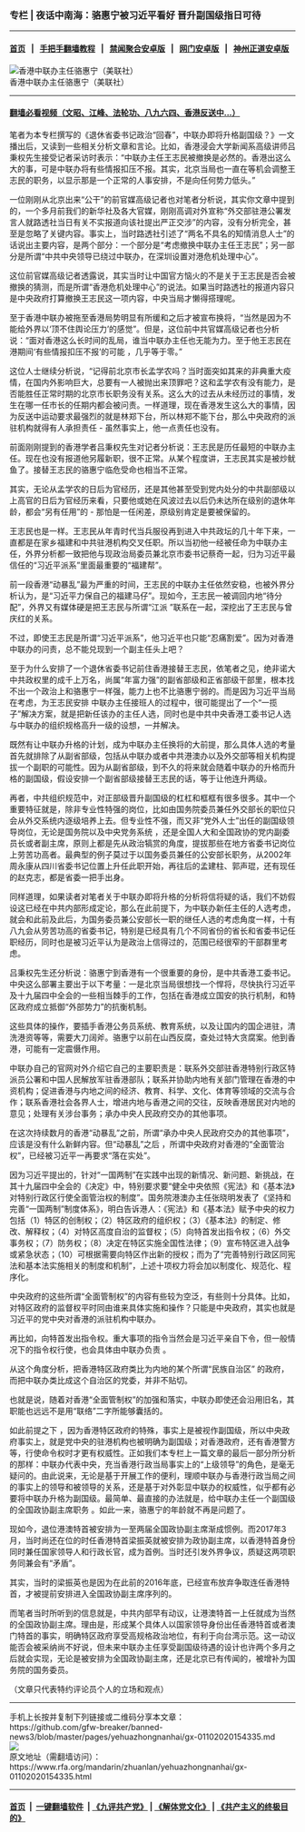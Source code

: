 ### 专栏 | 夜话中南海：骆惠宁被习近平看好   晋升副国级指日可待
------------------------

#### [首页](https://github.com/gfw-breaker/banned-news3/blob/master/README.md) &nbsp;&nbsp;|&nbsp;&nbsp; [手把手翻墙教程](https://github.com/gfw-breaker/guides/wiki) &nbsp;&nbsp;|&nbsp;&nbsp; [禁闻聚合安卓版](https://github.com/gfw-breaker/bn-android) &nbsp;&nbsp;|&nbsp;&nbsp; [网门安卓版](https://github.com/oGate2/oGate) &nbsp;&nbsp;|&nbsp;&nbsp; [神州正道安卓版](https://github.com/SzzdOgate/update) 



<div id="headerimg">
 <img alt="香港中联办主任骆惠宁（美联社）" src="https://www.rfa.org/mandarin/zhuanlan/yehuazhongnanhai/gx-01102020154335.html/yt0106v.jpg/image" title="香港中联办主任骆惠宁（美联社）"/>
 <div id="headerimgcontents">
  <div id="headerimgcaption">
   <span>
    香港中联办主任骆惠宁（美联社）
   </span>
   <!-- zoomattribute -->
  </div>
  <!-- headerimgcaption -->
 </div>
 <!-- headerimagecontents -->
</div>

<hr/>


#### [翻墙必看视频（文昭、江峰、法轮功、八九六四、香港反送中...）](http://167.172.214.107/home.html)

<div id="storytext">
 <div>
  <div class="slot_header">
  </div>
 </div>
 <p>
  笔者为本专栏撰写的《退休省委书记政治“回春”，中联办即将升格副国级？》一文播出后，又读到一些相关分析文章和言论。比如，香港浸会大学新闻系高级讲师吕秉权先生接受记者采访时表示：“中联办主任王志民被撤换是必然的。香港出这么大的事，可是中联办将有些情报扣压不报。其实，北京当局也一直在等机会调整王志民的职务，以显示那是一个正常的人事安排，不是向任何势力低头。”
 </p>
 <p>
  一位刚刚从北京出来“公干”的前官媒高级记者也对笔者分析说，其实你文章中提到的，一个多月前我们的新华社及各大官媒，刚刚高调对外宣称“外交部驻港公署发言人就路透社当日有关不实报道向该社提出严正交涉”的内容，没有分析完全，甚至是忽略了关键内容。事实上，当时路透社引述了“两名不具名的知情消息人士”的话说出主要内容，是两个部分：一个部分是“考虑撤换中联办主任王志民”；另一部分是所谓“中共中央领导已绕过中联办，在深圳设置对港危机处理中心”。
 </p>
 <p>
  这位前官媒高级记者透露说，其实当时让中国官方恼火的不是关于王志民是否会被撤换的猜测，而是所谓“香港危机处理中心”的说法。如果当时路透社的报道内容只是中央政府打算撤换王志民这一项内容，中央当局才懒得搭理呢。
 </p>
 <p>
  至于香港中联办被拖至香港局势明显有所缓和之后才被宣布换将，“当然是因为不能给外界以‘顶不住舆论压力’的感觉”。但是，这位前中共官媒高级记者也分析说：“面对香港这么长时间的乱局，谁当中联办主任也无能为力。至于他王志民在港期间‘有些情报扣压不报’的可能 ，几乎等于零。”
 </p>
 <p>
  这位人士继续分析说，“记得前北京市长孟学农吗？当时面突如其来的非典重大疫情，在国内外影响巨大，总要有一人被抛出来顶罪吧？这和孟学农有没有能力，是否能胜任正常时期的北京市长职务没有关系。这么大的过去从未经历过的事情，发生在哪一任市长的任期内都会被问责。一样道理，现在香港发生这么大的事情，因为反送中运动要求最强烈的就是林郑下台，所以林郑不能下台，那么中央政府的派驻机构就得有人承担责任 - 虽然事实上，他一点责任也没有。
 </p>
 <p>
  前面刚刚提到的香港学者吕秉权先生对记者分析说：王志民是历任最短的中联办主任。现在也没有报道他另履新职，很不正常。从某个程度讲，王志民其实是被炒鱿鱼了。接替王志民的骆惠宁临危受命也相当不正常。
 </p>
 <p>
  其实，无论从孟学农的日后为官经历，还是其他甚至受到党内处分的中共副部级以上高官的日后为官经历来看，只要他或她在风波过去以后仍未达所在级别的退休年龄，都会“另有任用”的 - 那怕是一任闲差，原级别肯定是要被保留的。
 </p>
 <p>
  王志民也是一样。王志民从年青时代当兵服役再到进入中共政坛的几十年下来，一直都是在家乡福建和中共驻港机构交叉任职。所以当初他一经被任命为中联办主任，外界分析都一致把他与现政治局委员兼北京市委书记蔡奇一起，归为习近平最信任的“习近平派系”里面最重要的“福建帮”。
 </p>
 <p>
  前一段香港“动暴乱”最为严重的时间，王志民的中联办主任依然安稳，也被外界分析认为，是“习近平力保自己的福建马仔”。现如今，王志民一被调回内地“待分配”，外界又有媒体硬是把王志民与所谓“江派 ”联系在一起，深挖出了王志民与曾庆红的关系。
 </p>
 <p>
  不过，即使王志民是所谓“习近平派系”，他习近平也只能“忍痛割爱”。因为对香港中联办的问责，总不能兑现到一个副主任头上吧？
 </p>
 <p>
  至于为什么安排了一个退休省委书记前住香港接替王志民，依笔者之见，绝非诺大中共政权里的成千上万名，尚属“年富力强”的副省部级和正省部级干部里，根本找不出一个政治上和骆惠宁一样强，能力上也不比骆惠宁弱的。而是因为习近平当局在考虑，为王志民安排 中联办主任接班人的过程中，很可能提出了一个“一揽子”解决方案，就是把新任该办的主任人选，同时也是中共中央香港工委书记人选与中联办的组织规格高升一级的设想，一并解决。
 </p>
 <p>
  既然有让中联办升格的计划，成为中联办主任换将的大前提，那么具体人选的考量首先就排除了从副省部级，包括从中联办或者中共港澳办以及外交部等相关机构提拔一个副职的可能性。因为从副省部级，到不久的将来就会随着中联办的升格而升格的副国级，假设安排一个副省部级接替王志民的话，等于让他连升两级。
 </p>
 <p>
  再者，中共组织规范中，对正部级晋升副国级的杠杠和框框有很多很多。其中一个重要特征就是，除非专业性特强的岗位，比如由国务院委员兼任外交部长的职位只会从外交系统内逐级培养上去。但专业性不强，而又非“党外人士”出任的副国级领导岗位，无论是国务院以及中央党务系统 ，还是全国人大和全国政协的党内副委员长或者副主席，原则上都是先从政治犒赏的角度，提拔那些在地方省委书记岗位上劳苦功高者。最典型的例子莫过于以国务委员兼任的公安部长职务，从2002年周永康从四川省委书记位置上升任此职开始，再往后的孟建柱、郭声琨，还有现任的赵克志，都是省委一把手出身。
 </p>
 <p>
  同样道理，如果读者对笔者关于中联办即将升格的分析将信将疑的话，我们不妨假设这已经在中共内部形成定论，那么在此前提下，为中联办新任主任的人选考虑，就会和此前及此后，为国务委员兼公安部长一职的继任人选的考虑角度一样，十有八九会从劳苦功高的省委书记，特别是已经具有几个不同省份的省长和省委书记任职经历，同时也是被习近平认为是政治上信得过的，范围已经很窄的干部群里考虑。
 </p>
 <p>
  吕秉权先生还分析说：骆惠宁到香港有一个很重要的身份，是中共香港工委书记。中央这么部署主要出于以下考量：一是北京当局很想找一个悍将，尽快执行习近平及十九届四中全会的一些相当棘手的工作，包括在香港成立国安的执行机制，和特区政府成立抵御“外部势力”的抗衡机制。
 </p>
 <p>
  这些具体的操作，要插手香港公务员系统、教育系统，以及让国内的国企进驻，清洗港资等等，需要大刀阔斧。骆惠宁以前在山西反腐，查处过特大贪腐案。他到香港，可能有一定震慑作用。
 </p>
 <p>
  中联办自己的官网对外介绍它自己的主要职责是：联系外交部驻香港特别行政区特派员公署和中国人民解放军驻香港部队；联系并协助内地有关部门管理在香港的中资机构；促进香港与内地之间的经济、教育、科学、文化、体育等领域的交流与合作；联系香港社会各界人士，增进内地与香港之间的交往，反映香港居民对内地的意见；处理有关涉台事务；承办中央人民政府交办的其他事项。
 </p>
 <p>
  在这次持续数月的香港“动暴乱”之前，所谓“承办中央人民政府交办的其他事项”，应该是没有什么新鲜内容。但“动暴乱”之后 ，所谓中央政府对香港的“全面管治权”，已经被习近平一再要求“落在实处”。
 </p>
 <p>
  因为习近平提出的，针对“一国两制”在实践中出现的新情况、新问题、新挑战，在其十九届四中全会的《决定》中，特别要求要“健全中央依照《宪法》和《基本法》对特别行政区行使全面管治权的制度”。国务院港澳办主任张晓明发表了《坚持和完善“一国两制”制度体系》，明白告诉港人：《宪法》和《基本法》赋予中央的权力包括（1）特区的创制权；（2）特区政府的组织权；（3）《基本法》的制定、修改、解释权；（4）对特区高度自治的监督权；（5）向特首发出指令权；（6）外交事务权；（7）防务权；（8）决定在特区实施全国性法律；（9）宣布特区进入战争或紧急状态；（10）可根据需要向特区作出新的授权；而为了“完善特别行政区同宪法和基本法实施相关的制度和机制”，上述十项权力将会加以制度化、规范化、程序化。
 </p>
 <p>
  中央政府的这些所谓“全面管制权”的内容有些较为空泛，有些则十分具体。比如，对特区政府的监督权平时同由谁来具体实施和操作？只能是中央政府，其实也就是习近平的党中央对香港的派驻机构中联办。
 </p>
 <p>
  再比如，向特首发出指令权。重大事项的指令当然会是习近平亲自下令，但一般情况下的指令权行使，也会具体由中联办负责 。
 </p>
 <p>
  从这个角度分析，把香港特区政府类比为内地的某个所谓“民族自治区” 的政府，而把中联办类比成这个自治区的党委，并非不贴切。
 </p>
 <p>
  也就是说，随着对香港“全面管制权”的加强和落实，中联办即使还会沿用旧名，其职能也远远不是用“联络”二字所能够囊括的。
 </p>
 <p>
  如此前提之下 ，因为香港特区政府的特殊，事实上是被视作副国级，所以中央政府事实上，就是党中央的驻港机构也被明确为副国级；对香港政府，还有香港警方等，行使命令权时才更有权威性。正如我们本专栏上一篇文章的最后一部分所分析的那样：中联办代表中央，充当香港行政当局事实上的“上级领导”的角色，是毫无疑问的。由此说来，无论是基于开展工作的便利，理顺中联办与香港行政当局之间的事实上的领导和被领导的关系，还是基于对外彰显中联办的权威性，似乎都有必要将中联办升格为副国级。最简单、最直接的办法就是，给中联办主任一个副国级的全国政协副主席职务 。如此一来，骆惠宁的年龄就不再是问题了。
 </p>
 <p>
  现如今，退位港澳特首被安排为一至两届全国政协副主席渐成惯例。而2017年3月，当时尚还在位的时任香港特首梁振英就被安排为政协副主席，以香港特首身份同时兼任国家领导人和行政长官，成为首例。当时还引发外界争议，质疑这两项职务同兼会有“矛盾”。
 </p>
 <p>
  其实，当时的梁振英也是因为在此前的2016年底，已经宣布放弃争取连任香港特首，才被提前安排进入全国政协副主席序列的。
 </p>
 <p>
  而笔者当时所听到的信息就是，中共内部早有动议，让港澳特首一上任就成为当然的全国政协副主席。理由是，形成某个具体人以国家领导身份出任香港特首或者澳门特首的事实，明确特区政府享受高规格政治地位，有利于向台湾示范。这一动议能否会被采纳尚不好说，但未来中联办主任享受副国级待遇的设计也许两个多月之后就会实现，无论是被安排为全国政协副主席，还是北京已有传闻的，被增补为国务院的国务委员。
 </p>
 <p>
  （文章只代表特约评论员个人的立场和观点）
 </p>
</div>

<hr/>
手机上长按并复制下列链接或二维码分享本文章：<br/>
https://github.com/gfw-breaker/banned-news3/blob/master/pages/yehuazhongnanhai/gx-01102020154335.md <br/>
<a href='https://github.com/gfw-breaker/banned-news3/blob/master/pages/yehuazhongnanhai/gx-01102020154335.md'><img src='https://github.com/gfw-breaker/banned-news3/blob/master/pages/yehuazhongnanhai/gx-01102020154335.md.png'/></a> <br/>
原文地址（需翻墙访问）：https://www.rfa.org/mandarin/zhuanlan/yehuazhongnanhai/gx-01102020154335.html


------------------------
#### [首页](https://github.com/gfw-breaker/banned-news3/blob/master/README.md) &nbsp;|&nbsp; [一键翻墙软件](https://github.com/gfw-breaker/nogfw/blob/master/README.md) &nbsp;| [《九评共产党》](https://github.com/gfw-breaker/9ping.md/blob/master/README.md#九评之一评共产党是什么) | [《解体党文化》](https://github.com/gfw-breaker/jtdwh.md/blob/master/README.md) | [《共产主义的终极目的》](https://github.com/gfw-breaker/gczydzjmd.md/blob/master/README.md)


<img src='http://gfw-breaker.win/banned-news3/pages/yehuazhongnanhai/gx-01102020154335.md' width='0px' height='0px'/>